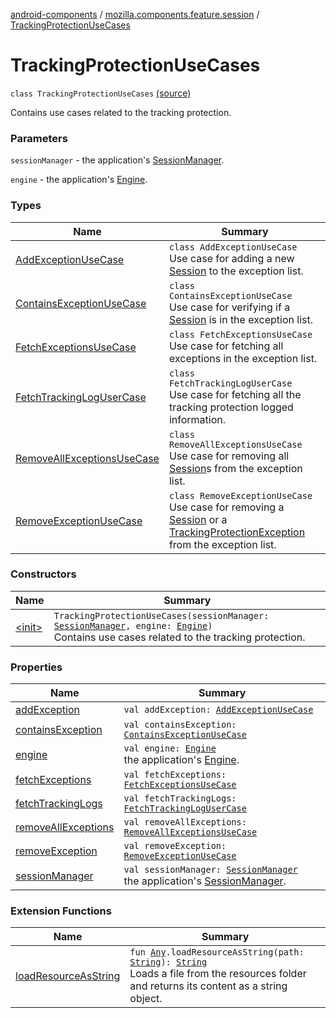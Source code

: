 [android-components](../../index.md) / [mozilla.components.feature.session](../index.md) / [TrackingProtectionUseCases](./index.md)

# TrackingProtectionUseCases

`class TrackingProtectionUseCases` [(source)](https://github.com/mozilla-mobile/android-components/blob/master/components/feature/session/src/main/java/mozilla/components/feature/session/TrackingProtectionUseCases.kt#L21)

Contains use cases related to the tracking protection.

### Parameters

`sessionManager` - the application's [SessionManager](../../mozilla.components.browser.session/-session-manager/index.md).

`engine` - the application's [Engine](../../mozilla.components.concept.engine/-engine/index.md).

### Types

| Name | Summary |
|---|---|
| [AddExceptionUseCase](-add-exception-use-case/index.md) | `class AddExceptionUseCase`<br>Use case for adding a new [Session](../../mozilla.components.browser.session/-session/index.md) to the exception list. |
| [ContainsExceptionUseCase](-contains-exception-use-case/index.md) | `class ContainsExceptionUseCase`<br>Use case for verifying if a [Session](../../mozilla.components.browser.session/-session/index.md) is in the exception list. |
| [FetchExceptionsUseCase](-fetch-exceptions-use-case/index.md) | `class FetchExceptionsUseCase`<br>Use case for fetching all exceptions in the exception list. |
| [FetchTrackingLogUserCase](-fetch-tracking-log-user-case/index.md) | `class FetchTrackingLogUserCase`<br>Use case for fetching all the tracking protection logged information. |
| [RemoveAllExceptionsUseCase](-remove-all-exceptions-use-case/index.md) | `class RemoveAllExceptionsUseCase`<br>Use case for removing all [Session](../../mozilla.components.browser.session/-session/index.md)s from the exception list. |
| [RemoveExceptionUseCase](-remove-exception-use-case/index.md) | `class RemoveExceptionUseCase`<br>Use case for removing a [Session](../../mozilla.components.browser.session/-session/index.md) or a [TrackingProtectionException](../../mozilla.components.concept.engine.content.blocking/-tracking-protection-exception/index.md) from the exception list. |

### Constructors

| Name | Summary |
|---|---|
| [&lt;init&gt;](-init-.md) | `TrackingProtectionUseCases(sessionManager: `[`SessionManager`](../../mozilla.components.browser.session/-session-manager/index.md)`, engine: `[`Engine`](../../mozilla.components.concept.engine/-engine/index.md)`)`<br>Contains use cases related to the tracking protection. |

### Properties

| Name | Summary |
|---|---|
| [addException](add-exception.md) | `val addException: `[`AddExceptionUseCase`](-add-exception-use-case/index.md) |
| [containsException](contains-exception.md) | `val containsException: `[`ContainsExceptionUseCase`](-contains-exception-use-case/index.md) |
| [engine](engine.md) | `val engine: `[`Engine`](../../mozilla.components.concept.engine/-engine/index.md)<br>the application's [Engine](../../mozilla.components.concept.engine/-engine/index.md). |
| [fetchExceptions](fetch-exceptions.md) | `val fetchExceptions: `[`FetchExceptionsUseCase`](-fetch-exceptions-use-case/index.md) |
| [fetchTrackingLogs](fetch-tracking-logs.md) | `val fetchTrackingLogs: `[`FetchTrackingLogUserCase`](-fetch-tracking-log-user-case/index.md) |
| [removeAllExceptions](remove-all-exceptions.md) | `val removeAllExceptions: `[`RemoveAllExceptionsUseCase`](-remove-all-exceptions-use-case/index.md) |
| [removeException](remove-exception.md) | `val removeException: `[`RemoveExceptionUseCase`](-remove-exception-use-case/index.md) |
| [sessionManager](session-manager.md) | `val sessionManager: `[`SessionManager`](../../mozilla.components.browser.session/-session-manager/index.md)<br>the application's [SessionManager](../../mozilla.components.browser.session/-session-manager/index.md). |

### Extension Functions

| Name | Summary |
|---|---|
| [loadResourceAsString](../../mozilla.components.support.test.file/kotlin.-any/load-resource-as-string.md) | `fun `[`Any`](https://kotlinlang.org/api/latest/jvm/stdlib/kotlin/-any/index.html)`.loadResourceAsString(path: `[`String`](https://kotlinlang.org/api/latest/jvm/stdlib/kotlin/-string/index.html)`): `[`String`](https://kotlinlang.org/api/latest/jvm/stdlib/kotlin/-string/index.html)<br>Loads a file from the resources folder and returns its content as a string object. |
